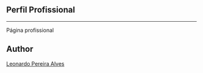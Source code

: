 ## Perfil Profissional
---
Página profissional

## Author
[Leonardo Pereira Alves](https://github.com/leoallvez)

